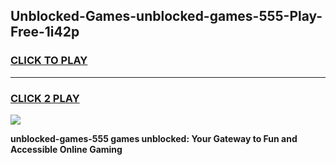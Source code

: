 
## Unblocked-Games-unblocked-games-555-Play-Free-1i42p
<h3>
<a href="https://premium76.site?title=unblocked-games-555&ref=21A">CLICK TO PLAY</a></h3>
<hr>

<h3>
<a href="https://premium76.site?title=unblocked-games-555&ref=21A">CLICK 2 PLAY</a>
  
</h3>

<a href="https://premium76.site?title=unblocked-games-555&ref=21A"><img src="https://clearcache.store/games.png"></a>


**unblocked-games-555 games unblocked: Your Gateway to Fun and Accessible Online Gaming**
